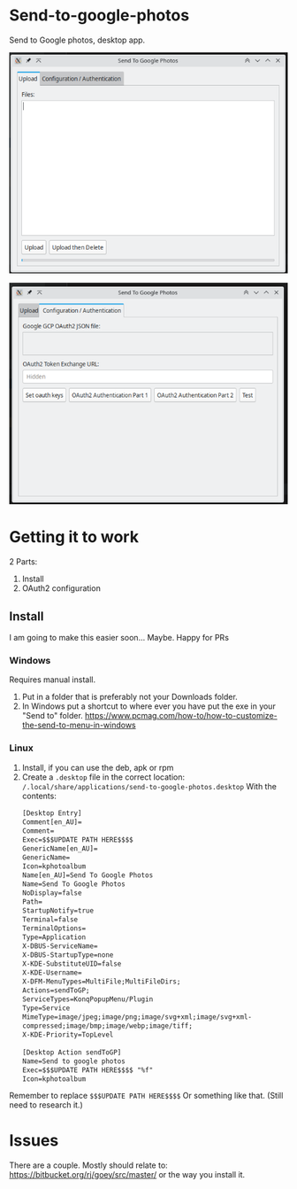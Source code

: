 # Send-to-google-photos

Send to Google photos, desktop app.

![img.png](img.png)

![img_1.png](img_1.png)

# Getting it to work

2 Parts:
1. Install
2. OAuth2 configuration

## Install

I am going to make this easier soon... Maybe. Happy for PRs

### Windows

Requires manual install. 
1. Put in a folder that is preferably not your Downloads folder.
2. In Windows put a shortcut to where ever you have put the exe in your "Send to" folder. https://www.pcmag.com/how-to/how-to-customize-the-send-to-menu-in-windows

### Linux

1. Install, if you can use the deb, apk or rpm
2. Create a `.desktop` file in the correct location: `/.local/share/applications/send-to-google-photos.desktop` With the contents:
    ```
    [Desktop Entry]
   Comment[en_AU]=
   Comment=
   Exec=$$$UPDATE PATH HERE$$$$
   GenericName[en_AU]=
   GenericName=
   Icon=kphotoalbum
   Name[en_AU]=Send To Google Photos
   Name=Send To Google Photos
   NoDisplay=false
   Path=
   StartupNotify=true
   Terminal=false
   TerminalOptions=
   Type=Application
   X-DBUS-ServiceName=
   X-DBUS-StartupType=none
   X-KDE-SubstituteUID=false
   X-KDE-Username=
   X-DFM-MenuTypes=MultiFile;MultiFileDirs;
   Actions=sendToGP;
   ServiceTypes=KonqPopupMenu/Plugin
   Type=Service
   MimeType=image/jpeg;image/png;image/svg+xml;image/svg+xml-compressed;image/bmp;image/webp;image/tiff;
   X-KDE-Priority=TopLevel
   
   [Desktop Action sendToGP]
   Name=Send to google photos
   Exec=$$$UPDATE PATH HERE$$$$ "%f"
   Icon=kphotoalbum

    ```
Remember to replace `$$$UPDATE PATH HERE$$$$`
Or something like that. (Still need to research it.)

# Issues

There are a couple. Mostly should relate to: https://bitbucket.org/rj/goey/src/master/ or the way you install it.